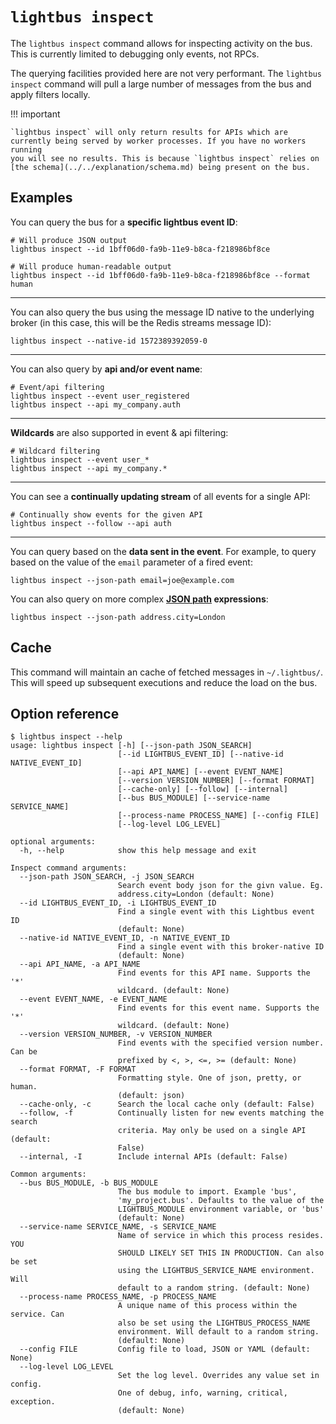 # `lightbus inspect`

The `lightbus inspect` command allows for inspecting activity on the bus.
This is currently limited to debugging only events, not RPCs.

The querying facilities provided here are not very performant. The 
`lightbus inspect` command will pull a large number of messages 
from the bus and apply filters locally.

!!! important

    `lightbus inspect` will only return results for APIs which are 
    currently being served by worker processes. If you have no workers running 
    you will see no results. This is because `lightbus inspect` relies on 
    [the schema](../../explanation/schema.md) being present on the bus.

## Examples

You can query the bus for a **specific lightbus event ID**:

```
# Will produce JSON output
lightbus inspect --id 1bff06d0-fa9b-11e9-b8ca-f218986bf8ce

# Will produce human-readable output
lightbus inspect --id 1bff06d0-fa9b-11e9-b8ca-f218986bf8ce --format human
```

---

You can also query the bus using the message ID native to the underlying broker
(in this case, this will be the Redis streams message ID):

```
lightbus inspect --native-id 1572389392059-0
```

---

You can also query by **api and/or event name**:

```
# Event/api filtering
lightbus inspect --event user_registered 
lightbus inspect --api my_company.auth 
```

---

**Wildcards** are also supported in event & api filtering:

```
# Wildcard filtering
lightbus inspect --event user_* 
lightbus inspect --api my_company.*
```

---

You can see a **continually updating stream** of all events for a single API:

```
# Continually show events for the given API 
lightbus inspect --follow --api auth
```

---

You can query based on the **data sent in the event**. For example, to query based on the 
value of the `email` parameter of a fired event:

```
lightbus inspect --json-path email=joe@example.com
```

You can also query on more complex **[JSON path](https://goessner.net/articles/JsonPath/) expressions**:

```
lightbus inspect --json-path address.city=London
```

## Cache

This command will maintain an cache of fetched messages in `~/.lightbus/`. This will 
speed up subsequent executions and reduce the load on the bus.

## Option reference

```
$ lightbus inspect --help
usage: lightbus inspect [-h] [--json-path JSON_SEARCH]
                        [--id LIGHTBUS_EVENT_ID] [--native-id NATIVE_EVENT_ID]
                        [--api API_NAME] [--event EVENT_NAME]
                        [--version VERSION_NUMBER] [--format FORMAT]
                        [--cache-only] [--follow] [--internal]
                        [--bus BUS_MODULE] [--service-name SERVICE_NAME]
                        [--process-name PROCESS_NAME] [--config FILE]
                        [--log-level LOG_LEVEL]

optional arguments:
  -h, --help            show this help message and exit

Inspect command arguments:
  --json-path JSON_SEARCH, -j JSON_SEARCH
                        Search event body json for the givn value. Eg.
                        address.city=London (default: None)
  --id LIGHTBUS_EVENT_ID, -i LIGHTBUS_EVENT_ID
                        Find a single event with this Lightbus event ID
                        (default: None)
  --native-id NATIVE_EVENT_ID, -n NATIVE_EVENT_ID
                        Find a single event with this broker-native ID
                        (default: None)
  --api API_NAME, -a API_NAME
                        Find events for this API name. Supports the '*'
                        wildcard. (default: None)
  --event EVENT_NAME, -e EVENT_NAME
                        Find events for this event name. Supports the '*'
                        wildcard. (default: None)
  --version VERSION_NUMBER, -v VERSION_NUMBER
                        Find events with the specified version number. Can be
                        prefixed by <, >, <=, >= (default: None)
  --format FORMAT, -F FORMAT
                        Formatting style. One of json, pretty, or human.
                        (default: json)
  --cache-only, -c      Search the local cache only (default: False)
  --follow, -f          Continually listen for new events matching the search
                        criteria. May only be used on a single API (default:
                        False)
  --internal, -I        Include internal APIs (default: False)

Common arguments:
  --bus BUS_MODULE, -b BUS_MODULE
                        The bus module to import. Example 'bus',
                        'my_project.bus'. Defaults to the value of the
                        LIGHTBUS_MODULE environment variable, or 'bus'
                        (default: None)
  --service-name SERVICE_NAME, -s SERVICE_NAME
                        Name of service in which this process resides. YOU
                        SHOULD LIKELY SET THIS IN PRODUCTION. Can also be set
                        using the LIGHTBUS_SERVICE_NAME environment. Will
                        default to a random string. (default: None)
  --process-name PROCESS_NAME, -p PROCESS_NAME
                        A unique name of this process within the service. Can
                        also be set using the LIGHTBUS_PROCESS_NAME
                        environment. Will default to a random string.
                        (default: None)
  --config FILE         Config file to load, JSON or YAML (default: None)
  --log-level LOG_LEVEL
                        Set the log level. Overrides any value set in config.
                        One of debug, info, warning, critical, exception.
                        (default: None)
```
